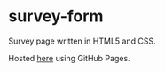 # survey-form

Survey page written in HTML5 and CSS.

Hosted [here](https://rivicodes.github.io/survey-form/) using GitHub Pages.